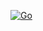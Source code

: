 [![Go](https://github.com/VMironiuk/member_club/actions/workflows/CI.yml/badge.svg)](https://github.com/VMironiuk/member_club/actions/workflows/CI.yml)